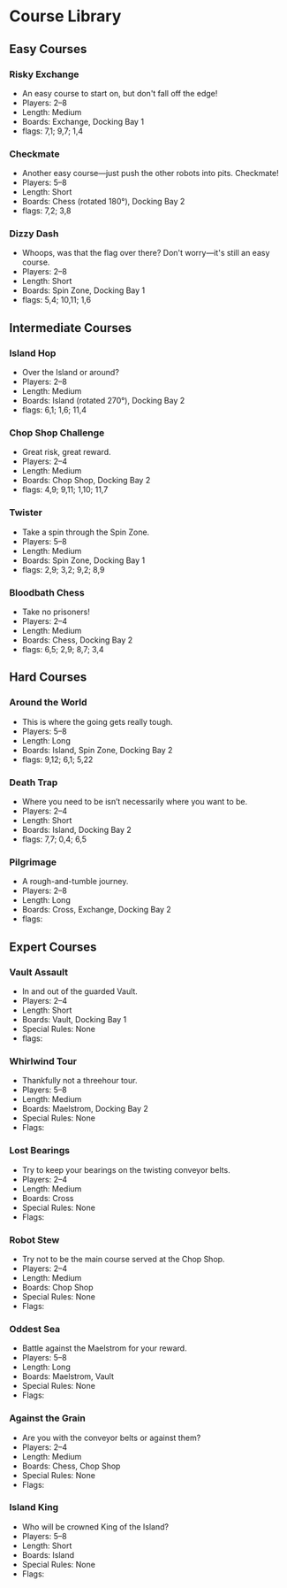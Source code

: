 # Course Library
## Easy Courses
### Risky Exchange
* An easy course to start on, but don't fall off the edge!
* Players: 2–8
* Length: Medium
* Boards: Exchange, Docking Bay 1
* flags: 7,1; 9,7; 1,4

### Checkmate
* Another easy course—just push the other robots into pits. Checkmate!
* Players: 5–8
* Length: Short
* Boards: Chess (rotated 180°), Docking Bay 2
* flags: 7,2; 3,8

### Dizzy Dash
* Whoops, was that the flag over there? Don't worry—it's still an easy course.
* Players: 2–8
* Length: Short
* Boards: Spin Zone, Docking Bay 1
* flags: 5,4; 10,11; 1,6

## Intermediate Courses
### Island Hop
* Over the Island or around?
* Players: 2–8
* Length: Medium
* Boards: Island (rotated 270°), Docking Bay 2
* flags: 6,1; 1,6; 11,4

### Chop Shop Challenge
* Great risk, great reward.
* Players: 2–4
* Length: Medium
* Boards: Chop Shop, Docking Bay 2
* flags: 4,9; 9,11; 1,10; 11,7

### Twister
* Take a spin through the Spin Zone.
* Players: 5–8
* Length: Medium
* Boards: Spin Zone, Docking Bay 1
* flags: 2,9; 3,2; 9,2; 8,9

### Bloodbath Chess
* Take no prisoners!
* Players: 2–4
* Length: Medium
* Boards: Chess, Docking Bay 2
* flags: 6,5; 2,9; 8,7; 3,4

## Hard Courses

### Around the World
* This is where the going gets really tough.
* Players: 5–8
* Length: Long
* Boards: Island, Spin Zone, Docking Bay 2
* flags: 9,12; 6,1; 5,22

### Death Trap
* Where you need to be isn’t necessarily where you want to be.
* Players: 2–4
* Length: Short
* Boards: Island, Docking Bay 2
* flags: 7,7; 0,4; 6,5

### Pilgrimage
* A rough-and-tumble journey.
* Players: 2–8
* Length: Long
* Boards: Cross, Exchange, Docking Bay 2
* flags:

## Expert Courses
### Vault Assault
* In and out of the guarded Vault.
* Players: 2–4
* Length: Short
* Boards: Vault, Docking Bay 1
* Special Rules: None
* flags:

### Whirlwind Tour
* Thankfully not a threehour tour.
* Players: 5–8
* Length: Medium
* Boards: Maelstrom, Docking Bay 2
* Special Rules: None
* Flags: 

### Lost Bearings
* Try to keep your bearings on the twisting conveyor belts.
* Players: 2–4
* Length: Medium
* Boards: Cross
* Special Rules: None
* Flags:

### Robot Stew
* Try not to be the main course served at the Chop Shop.
* Players: 2–4
* Length: Medium
* Boards: Chop Shop
* Special Rules: None
* Flags:

### Oddest Sea
* Battle against the Maelstrom for your reward.
* Players: 5–8
* Length: Long
* Boards: Maelstrom, Vault
* Special Rules: None
* Flags:

### Against the Grain
* Are you with the conveyor belts or against them?
* Players: 2–4
* Length: Medium
* Boards: Chess, Chop Shop
* Special Rules: None
* Flags:

### Island King
* Who will be crowned King of the Island?
* Players: 5–8
* Length: Short
* Boards: Island
* Special Rules: None
* Flags:


